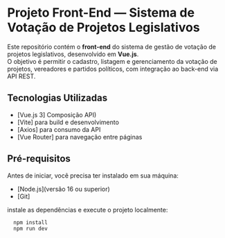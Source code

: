# Projeto Front-End — Sistema de Votação de Projetos Legislativos

Este repositório contém o **front-end** do sistema de gestão de votação de projetos legislativos, desenvolvido em **Vue.js**.  
O objetivo é permitir o cadastro, listagem e gerenciamento da votação de projetos, vereadores e partidos políticos, com integração ao back-end via API REST.


## Tecnologias Utilizadas

- [Vue.js 3] Composição API)  
- [Vite] para build e desenvolvimento  
- [Axios] para consumo da API  
- [Vue Router] para navegação entre páginas  


## Pré-requisitos

Antes de iniciar, você precisa ter instalado em sua máquina:

- [Node.js](versão 16 ou superior)
- [Git]

instale as dependências e execute o projeto localmente:

```bash
  npm install
  npm run dev

